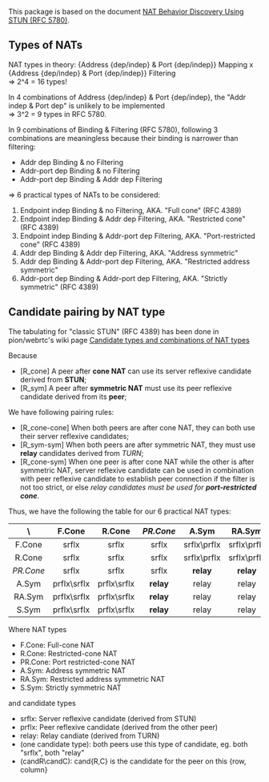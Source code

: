 This package is based on the document [NAT Behavior Discovery Using STUN (RFC 5780)](https://www.netmanias.com/en/post/techdocs/6067/nat-network-protocol/nat-behavior-discovery-using-stun-rfc-5780).

## Types of NATs

NAT types in theory: {Address {dep/indep} & Port {dep/indep}} Mapping x {Address {dep/indep} & Port {dep/indep}} Filtering \
=> 2^4 = 16 types!

In 4 combinations of Address {dep/indep} & Port {dep/indep}, the "Addr indep & Port dep" is unlikely to be implemented \
=> 3^2 = 9 types in RFC 5780.

In 9 combinations of Binding & Filtering (RFC 5780), following 3 combinations are meaningless because their binding is narrower than filtering:
- Addr dep Binding & no Filtering
- Addr-port dep Binding & no Filtering
- Addr-port dep Binding & Addr dep Filtering

=> 6 practical types of NATs to be considered:
1. Endpoint indep Binding & no Filtering, AKA. "Full cone" (RFC 4389)
2. Endpoint indep Binding & Addr dep Filtering, AKA. "Restricted cone" (RFC 4389)
3. Endpoint indep Binding & Addr-port dep Filtering, AKA. "Port-restricted cone" (RFC 4389)
4. Addr dep Binding & Addr dep Filtering, AKA. "Address symmetric"
5. Addr dep Binding & Addr-port dep Filtering, AKA. "Restricted address symmetric"
6. Addr-port dep Binding & Addr-port dep Filtering, AKA. "Strictly symmetric" (RFC 4389)

## Candidate pairing by NAT type

The tabulating for "classic STUN" (RFC 4389) has been done in pion/webrtc's wiki page [Candidate types and combinations of NAT types](https://github.com/pion/webrtc/wiki/Network-Address-Translation#candidate-types-and-combinations-of-nat-types)

Because
- \[R\_cone\] A peer after **cone NAT** can use its server reflexive candidate derived from **STUN**;
- \[R\_sym\] A peer after **symmetric NAT** must use its peer reflexive candidate derived from its **peer**;

We have following pairing rules:
- \[R\_cone-cone\] When both peers are after cone NAT, they can both use their server reflexive candidates;
- \[R\_sym-sym\] When both peers are after symmetric NAT, they must use **relay** candidates derived from *TURN*;
- \[R\_cone-sym\] When one peer is after cone NAT while the other is after symmetric NAT, server reflexive candidate can be used in combination with peer reflexive candidate to establish peer connection if the filter is not too strict, or else _relay candidates must be used for **port-restricted cone**_.

Thus, we have the following the table for our 6 practical NAT types:

|    \    | F.Cone     | R.Cone     | _PR.Cone_  | A.Sym      | RA.Sym     | S.Sym      |
|:-------:|:----------:|:----------:|:----------:|:----------:|:----------:|:----------:|
| F.Cone  |srflx       |srflx       |srflx       |srflx\prflx |srflx\prflx |srflx\prflx |
| R.Cone  |srflx       |srflx       |srflx       |srflx\prflx |srflx\prflx |srflx\prflx |
|_PR.Cone_|srflx       |srflx       |srflx       |**relay**   |**relay**   |**relay**   |
| A.Sym   |prflx\srflx |prflx\srflx |**relay**   |relay       |relay       |relay       |
| RA.Sym  |prflx\srflx |prflx\srflx |**relay**   |relay       |relay       |relay       |
| S.Sym   |prflx\srflx |prflx\srflx |**relay**   |relay       |relay       |relay       |

Where NAT types
* F.Cone: Full-cone NAT
* R.Cone: Restricted-cone NAT
* PR.Cone: Port restricted-cone NAT
* A.Sym: Address symmetric NAT
* RA.Sym: Restricted address symmetric NAT
* S.Sym: Strictly symmetric NAT

and candidate types
* srflx: Server reflexive candidate (derived from STUN)
* prflx: Peer reflexive candidate (derived from the other peer)
* relay: Relay candiate (derived from TURN)
* (one candidate type): both peers use this type of candidate, eg. both "srflx", both "relay"
* (candR\candC): cand{R,C} is the candidate for the peer on this {row, column}
